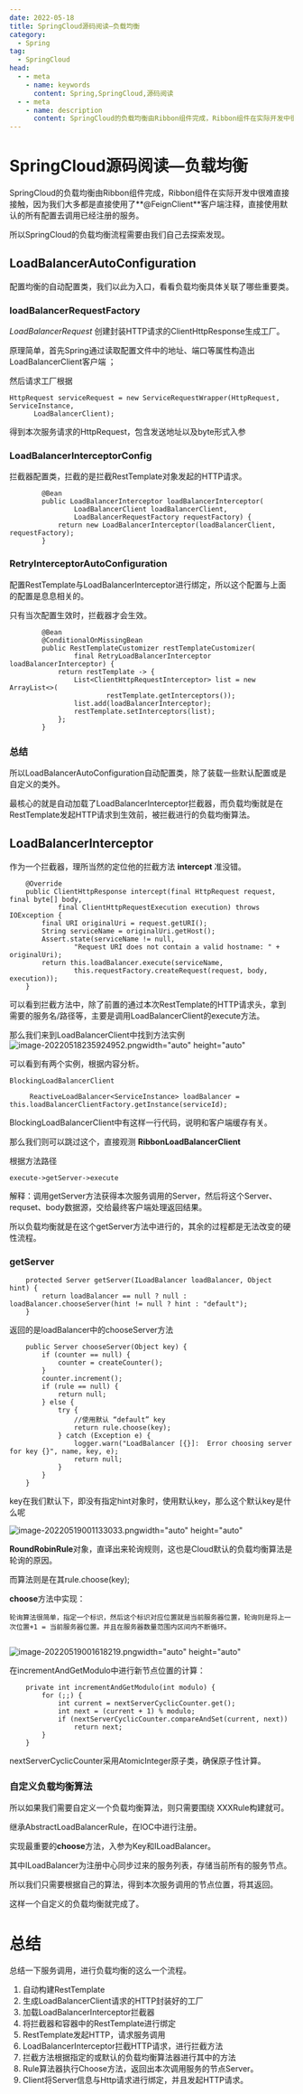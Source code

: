 ```yaml
---
date: 2022-05-18
title: SpringCloud源码阅读—负载均衡
category: 
  - Spring
tag:
  - SpringCloud
head:
  - - meta
    - name: keywords
      content: Spring,SpringCloud,源码阅读
  - - meta
    - name: description
      content: SpringCloud的负载均衡由Ribbon组件完成，Ribbon组件在实际开发中很难直接接触，因...
---
```


# SpringCloud源码阅读—负载均衡

SpringCloud的负载均衡由Ribbon组件完成，Ribbon组件在实际开发中很难直接接触，因为我们大多都是直接使用了**@FeignClient**客户端注释，直接使用默认的所有配置去调用已经注册的服务。

所以SpringCloud的负载均衡流程需要由我们自己去探索发现。

##  LoadBalancerAutoConfiguration

配置均衡的自动配置类，我们以此为入口，看看负载均衡具体关联了哪些重要类。

###  loadBalancerRequestFactory

*LoadBalancerRequest* 创建封装HTTP请求的ClientHttpResponse生成工厂。

原理简单，首先Spring通过读取配置文件中的地址、端口等属性构造出LoadBalancerClient客户端 ；

然后请求工厂根据

```
HttpRequest serviceRequest = new ServiceRequestWrapper(HttpRequest, ServiceInstance,
      LoadBalancerClient);
```

得到本次服务请求的HttpRequest，包含发送地址以及byte形式入参

###  LoadBalancerInterceptorConfig

拦截器配置类，拦截的是拦截RestTemplate对象发起的HTTP请求。

```
		@Bean
		public LoadBalancerInterceptor loadBalancerInterceptor(
				LoadBalancerClient loadBalancerClient,
				LoadBalancerRequestFactory requestFactory) {
			return new LoadBalancerInterceptor(loadBalancerClient, requestFactory);
		}
```



###  RetryInterceptorAutoConfiguration

配置RestTemplate与LoadBalancerInterceptor进行绑定，所以这个配置与上面的配置是息息相关的。

只有当次配置生效时，拦截器才会生效。

```
		@Bean
		@ConditionalOnMissingBean
		public RestTemplateCustomizer restTemplateCustomizer(
				final RetryLoadBalancerInterceptor loadBalancerInterceptor) {
			return restTemplate -> {
				List<ClientHttpRequestInterceptor> list = new ArrayList<>(
						restTemplate.getInterceptors());
				list.add(loadBalancerInterceptor);
				restTemplate.setInterceptors(list);
			};
		}
```

### 总结

所以LoadBalancerAutoConfiguration自动配置类，除了装载一些默认配置或是自定义的类外。

最核心的就是自动加载了LoadBalancerInterceptor拦截器，而负载均衡就是在RestTemplate发起HTTP请求到生效前，被拦截进行的负载均衡算法。



## LoadBalancerInterceptor

作为一个拦截器，理所当然的定位他的拦截方法 **intercept** 准没错。

```
	@Override
	public ClientHttpResponse intercept(final HttpRequest request, final byte[] body,
			final ClientHttpRequestExecution execution) throws IOException {
		final URI originalUri = request.getURI();
		String serviceName = originalUri.getHost();
		Assert.state(serviceName != null,
				"Request URI does not contain a valid hostname: " + originalUri);
		return this.loadBalancer.execute(serviceName,
				this.requestFactory.createRequest(request, body, execution));
	}
```

可以看到拦截方法中，除了前置的通过本次RestTemplate的HTTP请求头，拿到需要的服务名/路径等，主要是调用LoadBalancerClient的execute方法。

那么我们来到LoadBalancerClient中找到方法实例
![image-20220518235924952.png](https://leyuna-blog-img.oss-cn-hangzhou.aliyuncs.com/image/2022-05-19/image-20220518235924952.png)width="auto" height="auto"

可以看到有两个实例，根据内容分析。

```
BlockingLoadBalancerClient

     ReactiveLoadBalancer<ServiceInstance> loadBalancer = this.loadBalancerClientFactory.getInstance(serviceId);
```

BlockingLoadBalancerClient中有这样一行代码，说明和客户端缓存有关。

那么我们则可以跳过这个，直接观测 **RibbonLoadBalancerClient**

根据方法路径

```
execute->getServer->execute
```

解释：调用getServer方法获得本次服务调用的Server，然后将这个Server、requset、body数据源，交给最终客户端处理返回结果。

所以负载均衡就是在这个getServer方法中进行的，其余的过程都是无法改变的硬性流程。

### getServer

```
    protected Server getServer(ILoadBalancer loadBalancer, Object hint) {
        return loadBalancer == null ? null : loadBalancer.chooseServer(hint != null ? hint : "default");
    }
```

返回的是loadBalancer中的chooseServer方法

```
    public Server chooseServer(Object key) {
        if (counter == null) {
            counter = createCounter();
        }
        counter.increment();
        if (rule == null) {
            return null;
        } else {
            try {
                //使用默认 “default” key
                return rule.choose(key);
            } catch (Exception e) {
                logger.warn("LoadBalancer [{}]:  Error choosing server for key {}", name, key, e);
                return null;
            }
        }
    }
```

key在我们默认下，即没有指定hint对象时，使用默认key，那么这个默认key是什么呢


![image-20220519001133033.png](https://leyuna-blog-img.oss-cn-hangzhou.aliyuncs.com/image/2022-05-19/image-20220519001133033.png)width="auto" height="auto"

 **RoundRobinRule**对象，直译出来轮询规则，这也是Cloud默认的负载均衡算法是轮询的原因。

而算法则是在其rule.choose(key);

**choose**方法中实现：

```
轮询算法很简单，指定一个标识，然后这个标识对应位置就是当前服务器位置，轮询则是将上一次位置+1 = 当前服务器位置。并且在服务器数量范围内区间内不断循环。
    
```
![image-20220519001618219.png](https://leyuna-blog-img.oss-cn-hangzhou.aliyuncs.com/image/2022-05-19/image-20220519001618219.png)width="auto" height="auto"

在incrementAndGetModulo中进行新节点位置的计算：

```
    private int incrementAndGetModulo(int modulo) {
        for (;;) {
            int current = nextServerCyclicCounter.get();
            int next = (current + 1) % modulo;
            if (nextServerCyclicCounter.compareAndSet(current, next))
                return next;
        }
    }
```

nextServerCyclicCounter采用AtomicInteger原子类，确保原子性计算。

### 自定义负载均衡算法

所以如果我们需要自定义一个负载均衡算法，则只需要围绕 XXXRule构建就可。

继承AbstractLoadBalancerRule，在IOC中进行注册。

实现最重要的**choose**方法，入参为Key和ILoadBalancer。

其中ILoadBalancer为注册中心同步过来的服务列表，存储当前所有的服务节点。

所以我们只需要根据自己的算法，得到本次服务调用的节点位置，将其返回。

这样一个自定义的负载均衡就完成了。

# 总结

总结一下服务调用，进行负载均衡的这么一个流程。

1. 自动构建RestTemplate
2. 生成LoadBalancerClient请求的HTTP封装好的工厂
3. 加载LoadBalancerInterceptor拦截器
4. 将拦截器和容器中的RestTemplate进行绑定
5. RestTemplate发起HTTP，请求服务调用
6. LoadBalancerInterceptor拦截HTTP请求，进行拦截方法
7. 拦截方法根据指定的或默认的负载均衡算法器进行其中的方法
8. Rule算法器执行Choose方法，返回出本次调用服务的节点Server。
9. Client将Server信息与Http请求进行绑定，并且发起HTTP请求。
